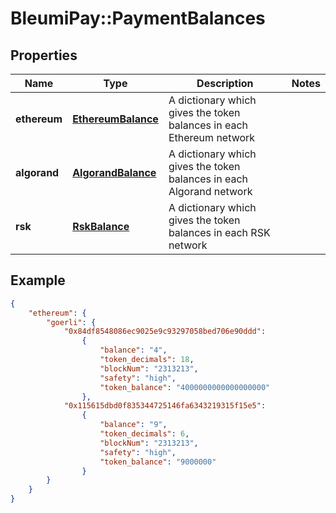 # BleumiPay::PaymentBalances

## Properties

Name | Type | Description | Notes
------------ | ------------- | ------------- | -------------
**ethereum** | [**EthereumBalance**](EthereumBalance.md) | A dictionary which gives the token balances in each Ethereum network |
**algorand** | [**AlgorandBalance**](AlgorandBalance.md) | A dictionary which gives the token balances in each Algorand network |
**rsk** | [**RskBalance**](RskBalance.md) | A dictionary which gives the token balances in each RSK network  |

## Example

```json
{
    "ethereum": {
        "goerli": {
            "0x84df8548086ec9025e9c93297058bed706e90ddd":
                {
                    "balance": "4",
                    "token_decimals": 18,
                    "blockNum": "2313213",
                    "safety": "high",
                    "token_balance": "4000000000000000000"
                },
            "0x115615dbd0f835344725146fa6343219315f15e5":
                {
                    "balance": "9",
                    "token_decimals": 6,
                    "blockNum": "2313213",
                    "safety": "high",
                    "token_balance": "9000000"
                }
        }
    }
}
```
